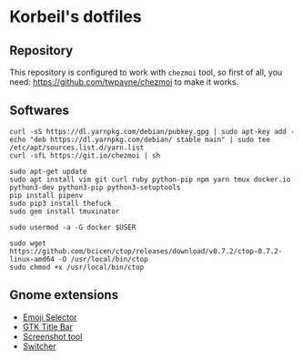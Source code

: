 # Korbeil's dotfiles

## Repository

This repository is configured to work with `chezmoi` tool, so first of all, you need: https://github.com/twpayne/chezmoi to make it works.

## Softwares

```
curl -sS https://dl.yarnpkg.com/debian/pubkey.gpg | sudo apt-key add -
echo "deb https://dl.yarnpkg.com/debian/ stable main" | sudo tee /etc/apt/sources.list.d/yarn.list
curl -sfL https://git.io/chezmoi | sh

sudo apt-get update
sudo apt install vim git curl ruby python-pip npm yarn tmux docker.io python3-dev python3-pip python3-setuptools
pip install pipenv
sudo pip3 install thefuck
sudo gem install tmuxinator

sudo usermod -a -G docker $USER

sudo wget https://github.com/bcicen/ctop/releases/download/v0.7.2/ctop-0.7.2-linux-amd64 -O /usr/local/bin/ctop
sudo chmod +x /usr/local/bin/ctop
```

## Gnome extensions 

- [Emoji Selector](https://extensions.gnome.org/extension/1162/emoji-selector/)
- [GTK Title Bar](https://extensions.gnome.org/extension/1732/gtk-title-bar/)
- [Screenshot tool](https://extensions.gnome.org/extension/1112/screenshot-tool/)
- [Switcher](https://extensions.gnome.org/extension/973/switcher/)

